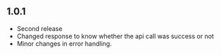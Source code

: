 ## 1.0.1

- Second release
- Changed response to know whether the api call was success or not
- Minor changes in error handling.
